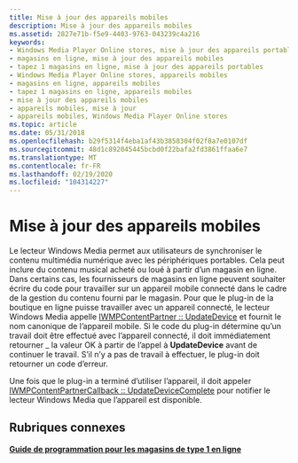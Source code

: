 ```yaml
---
title: Mise à jour des appareils mobiles
description: Mise à jour des appareils mobiles
ms.assetid: 2827e71b-f5e9-4403-9763-043239c4a216
keywords:
- Windows Media Player Online stores, mise à jour des appareils portables
- magasins en ligne, mise à jour des appareils mobiles
- tapez 1 magasins en ligne, mise à jour des appareils portables
- Windows Media Player Online stores, appareils mobiles
- magasins en ligne, appareils mobiles
- tapez 1 magasins en ligne, appareils mobiles
- mise à jour des appareils mobiles
- appareils mobiles, mise à jour
- appareils mobiles, Windows Media Player Online stores
ms.topic: article
ms.date: 05/31/2018
ms.openlocfilehash: b29f5314f4eba1af43b3858304f02f8a7e0107df
ms.sourcegitcommit: 48d1c892045445bcbd0f22bafa2fd3861ffaa6e7
ms.translationtype: MT
ms.contentlocale: fr-FR
ms.lasthandoff: 02/19/2020
ms.locfileid: "104314227"
---
```

# <a name="updating-portable-devices"></a>Mise à jour des appareils mobiles

Le lecteur Windows Media permet aux utilisateurs de synchroniser le contenu multimédia numérique avec les périphériques portables. Cela peut inclure du contenu musical acheté ou loué à partir d’un magasin en ligne. Dans certains cas, les fournisseurs de magasins en ligne peuvent souhaiter écrire du code pour travailler sur un appareil mobile connecté dans le cadre de la gestion du contenu fourni par le magasin. Pour que le plug-in de la boutique en ligne puisse travailler avec un appareil connecté, le lecteur Windows Media appelle [IWMPContentPartner :: UpdateDevice](/previous-versions/windows/desktop/api/contentpartner/nf-contentpartner-iwmpcontentpartner-updatedevice) et fournit le nom canonique de l’appareil mobile. Si le code du plug-in détermine qu’un travail doit être effectué avec l’appareil connecté, il doit immédiatement retourner \_ la valeur OK à partir de l’appel à **UpdateDevice** avant de continuer le travail. S’il n’y a pas de travail à effectuer, le plug-in doit retourner un code d’erreur.

Une fois que le plug-in a terminé d’utiliser l’appareil, il doit appeler [IWMPContentPartnerCallback :: UpdateDeviceComplete](/previous-versions/windows/desktop/api/contentpartner/nf-contentpartner-iwmpcontentpartnercallback-updatedevicecomplete) pour notifier le lecteur Windows Media que l’appareil est disponible.

## <a name="related-topics"></a>Rubriques connexes

<dl> <dt>

[**Guide de programmation pour les magasins de type 1 en ligne**](programming-guide-for-type-1-online-stores.md)
</dt> </dl>

 

 




